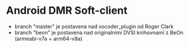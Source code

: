# Android DMR Soft-client

- branch "master" je postavena nad vocoder_plugin od Roger Clark
- branch "beon" je postavena nad originalnimi DVSI knihovnami z BeOn (armeabi-v7a + arm64-v8a)
